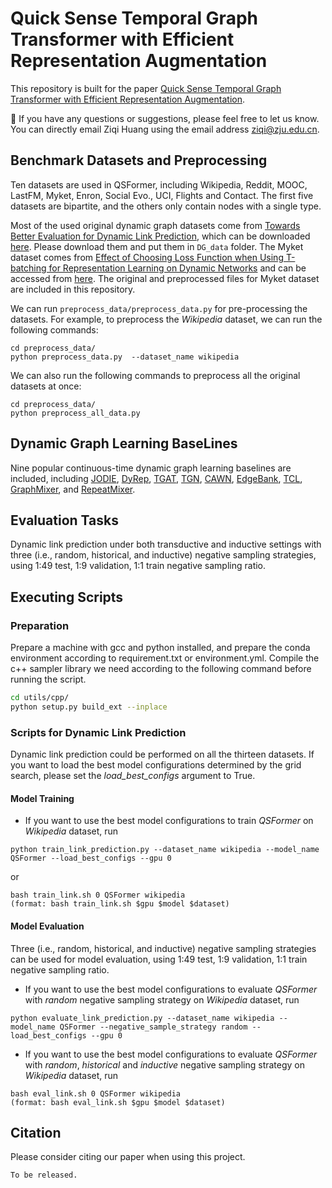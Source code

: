 # Quick Sense Temporal Graph Transformer with Efficient Representation Augmentation

This repository is built for the paper [Quick Sense Temporal Graph Transformer with Efficient Representation Augmentation](https://).

🔔 If you have any questions or suggestions, please feel free to let us know.
You can directly email Ziqi Huang using the email address ziqi@zju.edu.cn.

## Benchmark Datasets and Preprocessing

Ten datasets are used in QSFormer, including Wikipedia, Reddit, MOOC, LastFM, Myket, Enron, Social Evo., UCI, Flights and Contact.
The first five datasets are bipartite, and the others only contain nodes with a single type.

Most of the used original dynamic graph datasets come from [Towards Better Evaluation for Dynamic Link Prediction](https://openreview.net/forum?id=1GVpwr2Tfdg),
which can be downloaded [here](https://zenodo.org/record/7213796#.Y1cO6y8r30o).
Please download them and put them in ``DG_data`` folder.
The Myket dataset comes from [Effect of Choosing Loss Function when Using T-batching for Representation Learning on Dynamic Networks](https://arxiv.org/abs/2308.06862) and
can be accessed from [here](https://github.com/erfanloghmani/myket-android-application-market-dataset).
The original and preprocessed files for Myket dataset are included in this repository.

We can run ``preprocess_data/preprocess_data.py`` for pre-processing the datasets.
For example, to preprocess the *Wikipedia* dataset, we can run the following commands:

```{bash}
cd preprocess_data/
python preprocess_data.py  --dataset_name wikipedia
```

We can also run the following commands to preprocess all the original datasets at once:

```{bash}
cd preprocess_data/
python preprocess_all_data.py
```

## Dynamic Graph Learning BaseLines

Nine popular continuous-time dynamic graph learning baselines are included, including
[JODIE](https://dl.acm.org/doi/10.1145/3292500.3330895),
[DyRep](https://openreview.net/forum?id=HyePrhR5KX),
[TGAT](https://openreview.net/forum?id=rJeW1yHYwH),
[TGN](https://arxiv.org/abs/2006.10637),
[CAWN](https://openreview.net/forum?id=KYPz4YsCPj),
[EdgeBank](https://openreview.net/forum?id=1GVpwr2Tfdg),
[TCL](https://arxiv.org/abs/2105.07944),
[GraphMixer](https://openreview.net/forum?id=ayPPc0SyLv1), and
[RepeatMixer](https://arxiv.org/abs/2405.17473).

## Evaluation Tasks

Dynamic link prediction under both transductive and inductive settings with three (i.e., random, historical, and inductive) negative sampling strategies,
using 1:49 test, 1:9 validation, 1:1 train negative sampling ratio.

## Executing Scripts

### Preparation

Prepare a machine with gcc and python installed, and prepare the conda environment according to requirement.txt or environment.yml. 
Compile the c++ sampler library we need according to the following command before running the script.

```bash
cd utils/cpp/
python setup.py build_ext --inplace
```

### Scripts for Dynamic Link Prediction

Dynamic link prediction could be performed on all the thirteen datasets.
If you want to load the best model configurations determined by the grid search, please set the *load_best_configs* argument to True.

#### Model Training

* If you want to use the best model configurations to train *QSFormer* on *Wikipedia* dataset, run

```{bash}
python train_link_prediction.py --dataset_name wikipedia --model_name QSFormer --load_best_configs --gpu 0
```

or

```{bash}
bash train_link.sh 0 QSFormer wikipedia
(format: bash train_link.sh $gpu $model $dataset)
```

#### Model Evaluation

Three (i.e., random, historical, and inductive) negative sampling strategies can be used for model evaluation, using 1:49 test, 1:9 validation, 1:1 train negative sampling ratio.

* If you want to use the best model configurations to evaluate *QSFormer* with *random* negative sampling strategy on *Wikipedia* dataset, run

```{bash}
python evaluate_link_prediction.py --dataset_name wikipedia --model_name QSFormer --negative_sample_strategy random --load_best_configs --gpu 0
```

* If you want to use the best model configurations to evaluate *QSFormer* with *random*, *historical* and *inductive* negative sampling strategy on *Wikipedia* dataset, run

```{bash}
bash eval_link.sh 0 QSFormer wikipedia
(format: bash eval_link.sh $gpu $model $dataset)
```

## Citation

Please consider citing our paper when using this project.

```
To be released.
```

<!--
## 💥 News 💥

- 🔥🔥🔥[2023/09] Our paper is accepted by **NeurIPS 2023 (Poster)**. The camera ready version is coming soon.
- 🔥🔥🔥[2023/09] DyGFormer is evaluated on [TGB Leaderboards](https://tgb.complexdatalab.com) and it currently **ranks first** on tgbl-wiki-v2 and tgbl-coin. 
  It also performs good on other datasets. See our other repository [DyGLib_TGB](https://github.com/yule-BUAA/DyGLib_TGB) for more details.

## Overview

Dynamic Graph Library (DyGLib) is an open-source toolkit with standard training pipelines, extensible coding interfaces, and comprehensive evaluating strategies, 
which aims to promote standard, scalable, and reproducible dynamic graph learning research. Diverse benchmark datasets and thorough baselines are involved in DyGLib.
![](figures/DyGLib_procedure.jpg)


## Benchmark Datasets and Preprocessing

Fourteen datasets are used in DyGLib, including Wikipedia, Reddit, MOOC, LastFM, Myket, Enron, Social Evo., UCI, Flights, Can. Parl., 
US Legis., UN Trade, UN Vote, and Contact. The first five datasets are bipartite, and the others only contain nodes with a single type.

Most of the used original dynamic graph datasets come from [Towards Better Evaluation for Dynamic Link Prediction](https://openreview.net/forum?id=1GVpwr2Tfdg), 
which can be downloaded [here](https://zenodo.org/record/7213796#.Y1cO6y8r30o). 
Please download them and put them in ```DG_data``` folder. 
The Myket dataset comes from [Effect of Choosing Loss Function when Using T-batching for Representation Learning on Dynamic Networks](https://arxiv.org/abs/2308.06862) and 
can be accessed from [here](https://github.com/erfanloghmani/myket-android-application-market-dataset). 
The original and preprocessed files for Myket dataset are included in this repository.

We can run ```preprocess_data/preprocess_data.py``` for pre-processing the datasets.
For example, to preprocess the *Wikipedia* dataset, we can run the following commands:
```{bash}
cd preprocess_data/
python preprocess_data.py  --dataset_name wikipedia
```
We can also run the following commands to preprocess all the original datasets at once:
```{bash}
cd preprocess_data/
python preprocess_all_data.py
```

## Dynamic Graph Learning Models

Eight popular continuous-time dynamic graph learning methods are included in DyGLib, including 
[JODIE](https://dl.acm.org/doi/10.1145/3292500.3330895), 
[DyRep](https://openreview.net/forum?id=HyePrhR5KX), 
[TGAT](https://openreview.net/forum?id=rJeW1yHYwH), 
[TGN](https://arxiv.org/abs/2006.10637), 
[CAWN](https://openreview.net/forum?id=KYPz4YsCPj), 
[EdgeBank](https://openreview.net/forum?id=1GVpwr2Tfdg), 
[TCL](https://arxiv.org/abs/2105.07944), and 
[GraphMixer](https://openreview.net/forum?id=ayPPc0SyLv1).
Our recent work [DyGFormer](https://arxiv.org/abs/2303.13047) is also integrated into DyGLib, which can explore the correlations of the source node and destination node by a neighbor co-occurrence encoding scheme, and
effectively and efficiently benefit from longer histories via a patching technique.
![](figures/DyGFormer_framework.jpg)

## Evaluation Tasks

DyGLib supports dynamic link prediction under both transductive and inductive settings with three (i.e., random, historical, and inductive) negative sampling strategies,
as well as dynamic node classification.


## Incorporate New Datasets or New Models

New datasets and new models are welcomed to be incorporated into DyGLib by pull requests.
* For new datasets: The format of new datasets should satisfy the requirements in ```DG_data/DATASETS_README.md```. 
  Users can put the new datasets in ```DG_data``` folder, and then run ```preprocess_data/preprocess_data.py``` to get the processed datasets.
* For new models: Users can put the model implementation in  ```models``` folder, 
  and then create the model in ```train_xxx.py``` or ```evaluate_xxx.py``` to run the model.


## Environments

[PyTorch 1.8.1](https://pytorch.org/),
[numpy](https://github.com/numpy/numpy),
[pandas](https://github.com/pandas-dev/pandas),
[tqdm](https://github.com/tqdm/tqdm), and 
[tabulate](https://github.com/astanin/python-tabulate)


## Executing Scripts

### Scripts for Dynamic Link Prediction
Dynamic link prediction could be performed on all the thirteen datasets. 
If you want to load the best model configurations determined by the grid search, please set the *load_best_configs* argument to True.
#### Model Training
* Example of training *DyGFormer* on *Wikipedia* dataset:
```{bash}
python train_link_prediction.py --dataset_name wikipedia --model_name DyGFormer --patch_size 2 --max_input_sequence_length 64 --num_runs 5 --gpu 0
```
* If you want to use the best model configurations to train *DyGFormer* on *Wikipedia* dataset, run
```{bash}
python train_link_prediction.py --dataset_name wikipedia --model_name DyGFormer --load_best_configs --num_runs 5 --gpu 0
```
#### Model Evaluation
Three (i.e., random, historical, and inductive) negative sampling strategies can be used for model evaluation.
* Example of evaluating *DyGFormer* with *random* negative sampling strategy on *Wikipedia* dataset:
```{bash}
python evaluate_link_prediction.py --dataset_name wikipedia --model_name DyGFormer --patch_size 2 --max_input_sequence_length 64 --negative_sample_strategy random --num_runs 5 --gpu 0
```
* If you want to use the best model configurations to evaluate *DyGFormer* with *random* negative sampling strategy on *Wikipedia* dataset, run
```{bash}
python evaluate_link_prediction.py --dataset_name wikipedia --model_name DyGFormer --negative_sample_strategy random --load_best_configs --num_runs 5 --gpu 0
```

### Scripts for Dynamic Node Classification
Dynamic node classification could be performed on Wikipedia and Reddit (the only two datasets with dynamic labels).
#### Model Training
* Example of training *DyGFormer* on *Wikipedia* dataset:
```{bash}
python train_node_classification.py --dataset_name wikipedia --model_name DyGFormer --patch_size 2 --max_input_sequence_length 64 --num_runs 5 --gpu 0
```
* If you want to use the best model configurations to train *DyGFormer* on *Wikipedia* dataset, run
```{bash}
python train_node_classification.py --dataset_name wikipedia --model_name DyGFormer --load_best_configs --num_runs 5 --gpu 0
```
#### Model Evaluation
* Example of evaluating *DyGFormer* on *Wikipedia* dataset:
```{bash}
python evaluate_node_classification.py --dataset_name wikipedia --model_name DyGFormer --patch_size 2 --max_input_sequence_length 64 --num_runs 5 --gpu 0
```
* If you want to use the best model configurations to evaluate *DyGFormer* on *Wikipedia* dataset, run
```{bash}
python evaluate_node_classification.py --dataset_name wikipedia --model_name DyGFormer --load_best_configs --num_runs 5 --gpu 0
```


## Acknowledgments

We are grateful to the authors of 
[TGAT](https://github.com/StatsDLMathsRecomSys/Inductive-representation-learning-on-temporal-graphs), 
[TGN](https://github.com/twitter-research/tgn), 
[CAWN](https://github.com/snap-stanford/CAW), 
[EdgeBank](https://github.com/fpour/DGB), and
[GraphMixer](https://github.com/CongWeilin/GraphMixer) for making their project codes publicly available.


## Citation

Please consider citing our paper when using this project.
```{bibtex}
@article{yu2023towards,
  title={Towards Better Dynamic Graph Learning: New Architecture and Unified Library},
  author={Yu, Le and Sun, Leilei and Du, Bowen and Lv, Weifeng},
  journal={Advances in Neural Information Processing Systems},
  year={2023}
}
```
--!>
